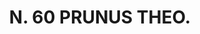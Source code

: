 ---
title: "N. 60 PRUNUS THEO."
plant-name: "N. 60."
plant-number: "060"
plant-xml: "/assets/xml/plant060.xml"
plant-img1: "/assets/img/plant060_verso.jpg"
plant-img2: "/assets/img/plant060.jpg"
plant-title: "N. 60 PRUNUS THEO."
plant-taxon-link: ""
plant-taxon-link: ""
layout: single-xml
---